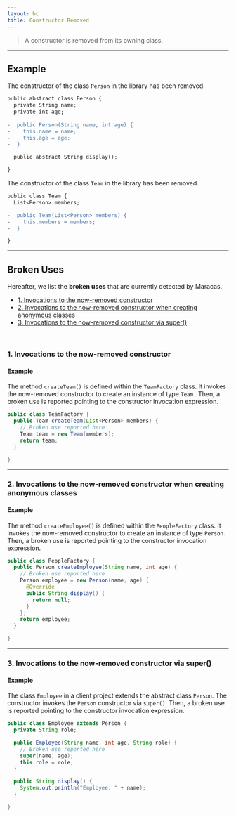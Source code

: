 ```yaml
---
layout: bc
title: Constructor Removed
---
```


> A constructor is removed from its owning class.

---

## Example
The constructor of the class `Person` in the library has been removed.

```diff
public abstract class Person {
  private String name;
  private int age;
 
-  public Person(String name, int age) {
-    this.name = name;
-    this.age = age;
-  }

  public abstract String display();

}
```

The constructor of the class `Team` in the library has been removed.

```diff
public class Team {
  List<Person> members;

-  public Team(List<Person> members) {
-    this.members = members;
-  }

}
```

---

## Broken Uses
Hereafter, we list the **broken uses** that are currently detected by Maracas.

- [1. Invocations to the now-removed constructor](#case-1)
- [2. Invocations to the now-removed constructor when creating anonymous classes](#case-2)
- [3. Invocations to the now-removed constructor via super()](#case-3)

<br>

### 1. Invocations to the now-removed constructor <a name="case-1"></a>
#### Example
The method `createTeam()` is defined within the `TeamFactory` class.
It invokes the now-removed constructor to create an instance of type `Team.`
Then, a broken use is reported pointing to the constructor invocation expression.

```java
public class TeamFactory {
  public Team createTeam(List<Person> members) {
    // Broken use reported here
    Team team = new Team(members);
    return team;
  }

}
```

---

### 2. Invocations to the now-removed constructor when creating anonymous classes <a name="case-2"></a>
#### Example
The method `createEmployee()` is defined within the `PeopleFactory` class.
It invokes the now-removed constructor to create an instance of type `Person.`
Then, a broken use is reported pointing to the constructor invocation expression.

```java
public class PeopleFactory {
  public Person createEmployee(String name, int age) {
    // Broken use reported here
    Person employee = new Person(name, age) {
      @Override
      public String display() {
        return null;
      }
    };
    return employee;
  }

}
```

---

### 3. Invocations to the now-removed constructor via super() <a name="case-3"></a>
#### Example
The class `Employee` in a client project extends the abstract class `Person`.
The constructor invokes the `Person` constructor via `super()`.
Then, a broken use is reported pointing to the constructor invocation expression.

```java
public class Employee extends Person {
  private String role;

  public Employee(String name, int age, String role) {
    // Broken use reported here
    super(name, age);
    this.role = role;
  }

  public String display() {
    System.out.println("Employee: " + name);
  }

}
```
